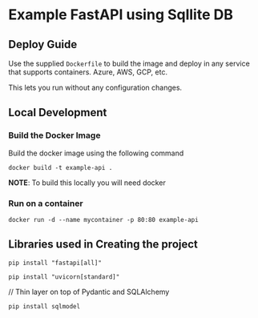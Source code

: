 # Example FastAPI using Sqllite DB 

## Deploy Guide
Use the supplied `Dockerfile` to build the image and deploy in any service that supports containers. Azure, AWS, GCP, etc.

This lets you run without any configuration changes.

## Local Development

### Build the Docker Image
Build the docker image using the following command 

```
docker build -t example-api .
```
__NOTE__: To build this locally you will need docker
### Run on a container

```
docker run -d --name mycontainer -p 80:80 example-api
```

## Libraries used in Creating the project

```commandline
pip install "fastapi[all]"

pip install "uvicorn[standard]"
```

// Thin layer on top of Pydantic and SQLAlchemy
```commandline
pip install sqlmodel
```

